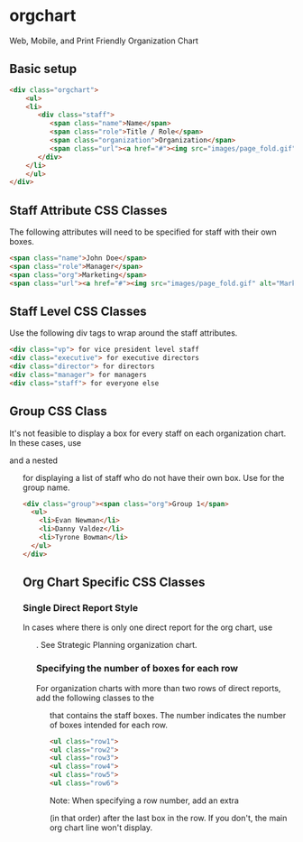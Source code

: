 orgchart
========

Web, Mobile, and Print Friendly Organization Chart

Basic setup
--------

```html
<div class="orgchart">
	<ul>
	<li>
	   <div class="staff">
	      <span class="name">Name</span>
		  <span class="role">Title / Role</span>
		  <span class="organization">Organization</span>
		  <span class="url"><a href="#"><img src="images/page_fold.gif" alt="Organization"></a></span>
	   </div>
	</li>
	</ul>
</div>
```

Staff Attribute CSS Classes
--------

The following attributes will need to be specified for staff with their own boxes.
```html
<span class="name">John Doe</span>
<span class="role">Manager</span>
<span class="org">Marketing</span>
<span class="url"><a href="#"><img src="images/page_fold.gif" alt="Marketing Group Web Site"></a></span>
```

Staff Level CSS Classes
--------

Use the following div tags to wrap around the staff attributes.
```html
<div class="vp"> for vice president level staff
<div class="executive"> for executive directors
<div class="director"> for directors
<div class="manager"> for managers
<div class="staff"> for everyone else
```

Group CSS Class
--------

It's not feasible to display a box for every staff on each organization chart.  In these cases, use <div class="group"> and a nested <ul> for displaying a list of staff who do not have their own box.  Use <span class="org"> for the group name.

```html
<div class="group"><span class="org">Group 1</span>
  <ul>
  	<li>Evan Newman</li>
  	<li>Danny Valdez</li>
  	<li>Tyrone Bowman</li>
  </ul>
</div>
```

Org Chart Specific CSS Classes
--------

### Single Direct Report Style
In cases where there is only one direct report for the org chart, use <ul class="col1">. See Strategic Planning organization chart.

### Specifying the number of boxes for each row

For organization charts with more than two rows of direct reports, add the following classes to the <ul> that contains the staff boxes.  The number indicates the number of boxes intended for each row.

```html
<ul class="row1">
<ul class="row2">
<ul class="row3">
<ul class="row4">
<ul class="row5">
<ul class="row6">
```
Note: When specifying a row number, add an extra </ul> <ul> (in that order) after the last box in the row. If you don't, the main org chart line won't display.